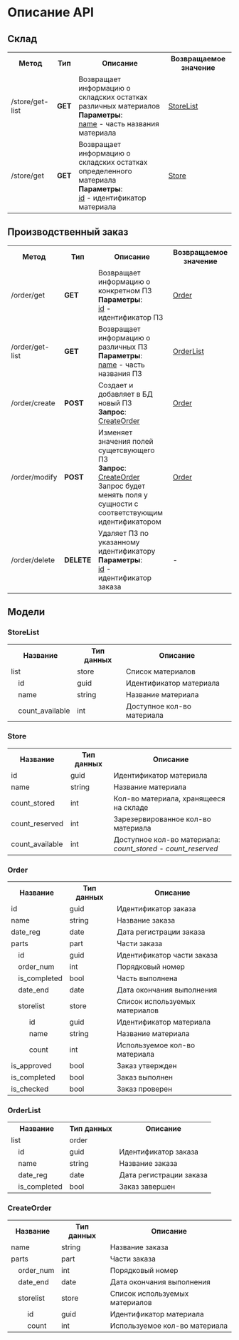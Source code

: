 # Описание API

## Склад

<table>
    <tr>
        <th>Метод</th>
        <th>Тип</th>
        <th>Описание</th>
        <th>Возвращаемое значение</th>
    </tr>
    <tr>
        <td>/store/get-list</td>
        <td><b>GET</b></td>
        <td>
            Возвращает информацию о складских остатках различных материалов</br>
            <b>Параметры</b>:</br>
            <u>name</u> - часть названия материала</br>
        </td>
        <td><a href="#storelist">StoreList</a></td>
    </tr>
    <tr>
        <td>/store/get</td>
        <td><b>GET</b></td>
        <td>
            Возвращает информацию о складских остатках определенного материала</br>
            <b>Параметры</b>:</br>
            <u>id</u> - идентификатор материала</br>
        </td>
        <td><a href="#store">Store</a></td>
    </tr>
</table>

<!--
| Метод      | Тип     | Описание | Возвращаемое значение |
| ---------- | ------- | -------- | --------------------- |
| /store/get | **GET** | Возвращает информацию о складских остатках<br/> ||
-->

## Производственный заказ

<table>
    <tr>
        <th>Метод</th>
        <th>Тип</th>
        <th>Описание</th>
        <th>Возвращаемое значение</th>
    </tr>
    <tr>
        <td>/order/get</td>
        <td><b>GET</b></td>
        <td>
            Возвращает информацию о конкретном ПЗ</br>
            <b>Параметры</b>:</br>
            <u>id</u> - идентификатор ПЗ</br>
        </td>
        <td><a href="#order">Order</a></td>
    </tr>
    <tr>
        <td>/order/get-list</td>
        <td><b>GET</b></td>
        <td>
            Возвращает информацию о различных ПЗ</br>
            <b>Параметры</b>:</br>
            <u>name</u> - часть названия ПЗ</br>
        </td>
        <td><a href="#orderlist">OrderList</a></td>
    </tr>
    <tr>
        <td>/order/create</td>
        <td><b>POST</b></td>
        <td>
            Создает и добавляет в БД новый ПЗ</br>
            <b>Запрос</b>: <a href="#createorder">CreateOrder</a>
        </td>
        <td><a href="#order">Order</a></td>
    </tr>
    <tr>
        <td>/order/modify</td>
        <td><b>POST</b></td>
        <td>
            Изменяет значения полей сущетсвующего ПЗ</br>
            <b>Запрос</b>: <a href="#createorder">CreateOrder</a></br>
            Запрос будет менять поля у сущности с соответствующим идентификатором
        </td>
        <td><a href="#order">Order</a></td>
    </tr>
    <tr>
        <td>/order/delete</td>
        <td><b>DELETE</b></td>
        <td>
            Удаляет ПЗ по указанному идентификатору</br>
            <b>Параметры</b>:</br>
            <u>id</u> - идентификатор заказа
        </td>
        <td>-</td>
    </tr>
</table>

<!--
| Метод         | Тип        | Описание | Возвращаемое значение |
| ------------- | ---------- | -------- | --------------------- |
| /order/get    | **GET**    |          |                       |
| /order/create | **POST**   |          |                       |
| /order/modify | **POST**   |          |                       |
| /order/delete | **DELETE** |          |                       |
-->

## Модели

<!--
Шаблон
<table>
    <tr>
        <th>Название</th>
        <th>Тип данных</th>
        <th>Описание</th>
    </tr>
    <tr>
        <td></td>
        <td></td>
        <td></td>
    </tr>
</table>
-->

### StoreList

<table>
    <tr>
        <th colspan=2>Название</th>
        <th>Тип данных</th>
        <th>Описание</th>
    </tr>
    <tr>
        <td colspan=2>list</td>
        <td>store</td>
        <td>Список материалов</td>
    </tr>
    <tr>
        <td class="clr-cyan"></td>
        <td>id</td>
        <td>guid</td>
        <td>Идентификатор материала</td>
    </tr>
    <tr>
        <td class="clr-cyan"></td>
        <td>name</td>
        <td>string</td>
        <td>Название материала</td>
    </tr>
    <tr>
        <td class="clr-cyan"></td>
        <td>count_available</td>
        <td>int</td>
        <td>Доступное кол-во материала</td>
    </tr>
</table>

### Store

<table>
    <tr>
        <th>Название</th>
        <th>Тип данных</th>
        <th>Описание</th>
    </tr>
    <tr>
        <td>id</td>
        <td>guid</td>
        <td>Идентификатор материала</td>
    </tr>
    <tr>
        <td>name</td>
        <td>string</td>
        <td>Название материала</td>
    </tr>
    <tr>
        <td>count_stored</td>
        <td>int</td>
        <td>Кол-во материала, хранящееся на складе</td>
    </tr>
    <tr>
        <td>count_reserved</td>
        <td>int</td>
        <td>Зарезервированное кол-во материала</td>
    </tr>
    <tr>
        <td>count_available</td>
        <td>int</td>
        <td>
            Доступное кол-во материала:</br>
            <i>count_stored</i> - <i>count_reserved</i>
        </td>
    </tr>
</table>

### Order

<table>
    <tr>
        <th colspan=3>Название</th>
        <th>Тип данных</th>
        <th>Описание</th>
    </tr>
    <tr>
        <td colspan=3>id</td>
        <td>guid</td>
        <td>Идентификатор заказа</td>
    </tr>
    <tr>
        <td colspan=3>name</td>
        <td>string</td>
        <td>Название заказа</td>
    </tr>
    <tr>
        <td colspan=3>date_reg</td>
        <td>date</td>
        <td>Дата регистрации заказа</td>
    </tr>    
    <tr>
        <td colspan=3>parts</td>
        <td>part</td>
        <td>Части заказа</td>
    </tr>
    <tr>
        <td class="clr-cyan"></td>
        <td colspan=2>id</td>
        <td>guid</td>
        <td>Идентификатор части заказа</td>
    </tr>
    <tr>
        <td class="clr-cyan"></td>
        <td colspan=2>order_num</td>
        <td>int</td>
        <td>Порядковый номер</td>
    </tr>
    <tr>
        <td class="clr-cyan"></td>
        <td colspan=2>is_completed</td>
        <td>bool</td>
        <td>Часть выполнена</td>
    </tr>
    <tr>
        <td class="clr-cyan"></td>
        <td colspan=2>date_end</td>
        <td>date</td>
        <td>Дата окончания выполнения</td>
    </tr>
    <tr>
        <td class="clr-cyan"></td>
        <td colspan=2>storelist</td>
        <td>store</td>
        <td>Список используемых материалов</td>
    </tr>
    <tr>
        <td class="clr-cyan"></td>
        <td class="clr-cyan"></td>
        <td>id</td>
        <td>guid</td>
        <td>Идентификатор материала</td>
    </tr>
    <tr>
        <td class="clr-cyan"></td>
        <td class="clr-cyan"></td>
        <td>name</td>
        <td>string</td>
        <td>Название материала</td>
    </tr>
    <tr>
        <td class="clr-cyan"></td>
        <td class="clr-cyan"></td>
        <td>count</td>
        <td>int</td>
        <td>Используемое кол-во материала</td>
    </tr>
    <tr>
        <td colspan=3>is_approved</td>
        <td>bool</td>
        <td>Заказ утвержден</td>
    </tr>
    <tr>
        <td colspan=3>is_completed</td>
        <td>bool</td>
        <td>Заказ выполнен</td>
    </tr>
    <tr>
        <td colspan=3>is_checked</td>
        <td>bool</td>
        <td>Заказ проверен</td>
    </tr>
</table>

### OrderList

<table>
    <tr>
        <th colspan=2>Название</th>
        <th>Тип данных</th>
        <th>Описание</th>
    </tr>
    <tr>
        <td colspan=2>list</td>
        <td>order</td>
        <td></td>
    </tr>
    <tr>
        <td class="clr-cyan"></td>
        <td>id</td>
        <td>guid</td>
        <td>Идентификатор заказа</td>
    </tr>
    <tr>
        <td class="clr-cyan"></td>
        <td>name</td>
        <td>string</td>
        <td>Название заказа</td>
    </tr>
    <tr>
        <td class="clr-cyan"></td>
        <td>date_reg</td>
        <td>date</td>
        <td>Дата регистрации заказа</td>
    </tr>
    <tr>
        <td class="clr-cyan"></td>
        <td>is_completed</td>
        <td>bool</td>
        <td>Заказ завершен</td>
    </tr>
</table>

### CreateOrder

<table>
    <tr>
        <th colspan=3>Название</th>
        <th>Тип данных</th>
        <th>Описание</th>
    </tr>
    <tr>
        <td colspan=3>name</td>
        <td>string</td>
        <td>Название заказа</td>
    </tr>
    <tr>
        <td colspan=3>parts</td>
        <td>part</td>
        <td>Части заказа</td>
    </tr>
    <tr>
        <td class="clr-cyan"></td>
        <td colspan=2>order_num</td>
        <td>int</td>
        <td>Порядковый номер</td>
    </tr>
    <tr>
        <td class="clr-cyan"></td>
        <td colspan=2>date_end</td>
        <td>date</td>
        <td>Дата окончания выполнения</td>
    </tr>
    <tr>
        <td class="clr-cyan"></td>
        <td colspan=2>storelist</td>
        <td>store</td>
        <td>Список используемых материалов</td>
    </tr>
    <tr>
        <td class="clr-cyan"></td>
        <td class="clr-cyan"></td>
        <td>id</td>
        <td>guid</td>
        <td>Идентификатор материала</td>
    </tr>
    <tr>
        <td class="clr-cyan"></td>
        <td class="clr-cyan"></td>
        <td>count</td>
        <td>int</td>
        <td>Используемое кол-во материала</td>
    </tr>
</table>
